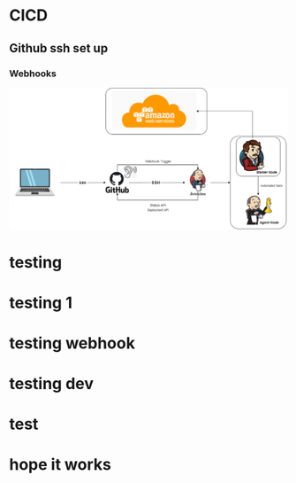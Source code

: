 # CICD
## Github ssh set up
### Webhooks
![](images/CICD.png)
# testing
# testing 1
# testing webhook
# testing dev
# test
# hope it works

